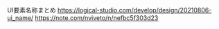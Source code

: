 
UI要素名称まとめ
https://logical-studio.com/develop/design/20210806-ui_name/
https://note.com/nviveto/n/nefbc5f303d23

